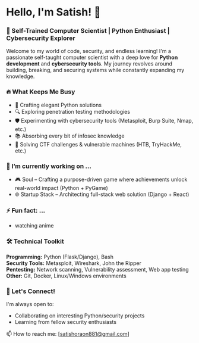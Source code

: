 # Hello, I'm Satish! 👋

### 🚀 Self-Trained Computer Scientist | Python Enthusiast | Cybersecurity Explorer

Welcome to my world of code, security, and endless learning! I'm a passionate self-taught computer scientist with a deep love for **Python development** and **cybersecurity tools**. My journey revolves around building, breaking, and securing systems while constantly expanding my knowledge.

### 🔥 What Keeps Me Busy
- 🐍 Crafting elegant Python solutions
- 🔍 Exploring penetration testing methodologies
- 🛡️ Experimenting with cybersecurity tools (Metasploit, Burp Suite, Nmap, etc.)
- 📚 Absorbing every bit of infosec knowledge
- 🧩 Solving CTF challenges & vulnerable machines (HTB, TryHackMe, etc.)


### 🔭 I’m currently working on ...
- 🎮 Soul – Crafting a purpose-driven game where achievements unlock real-world impact (Python + PyGame)
- 🌐 Startup Stack – Architecting full-stack web solution (Django + React)

### ⚡ Fun fact: ...
- watching anime

### 🛠️ Technical Toolkit
**Programming:** Python (Flask/Django), Bash  
**Security Tools:** Metasploit, Wireshark, John the Ripper  
**Pentesting:** Network scanning, Vulnerability assessment, Web app testing  
**Other:** Git, Docker, Linux/Windows environments

### 💬 Let's Connect!
I'm always open to:
- Collaborating on interesting Python/security projects
- Learning from fellow security enthusiasts

📫 How to reach me: [satishoraon881@gmail.com]  
 



<!--
**atishraoon/atishraoon** is a ✨ _special_ ✨ repository because its `README.md` (this file) appears on your GitHub profile.

Here are some ideas to get you started:

- 🔭 I’m currently working on ...
- 🌱 I’m currently learning ...
- 👯 I’m looking to collaborate on ...
- 🤔 I’m looking for help with ...
- 💬 Ask me about ...
- 📫 How to reach me: ...
- 😄 Pronouns: ...
- ⚡ Fun fact: ...
-->

